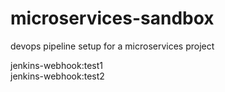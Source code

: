 # microservices-sandbox
devops pipeline setup for a microservices project

jenkins-webhook:test1  
jenkins-webhook:test2
